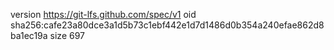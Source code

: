 version https://git-lfs.github.com/spec/v1
oid sha256:cafe23a80dce3a1d5b73c1ebf442e1d7d1486d0b354a240efae862d8ba1ec19a
size 697
